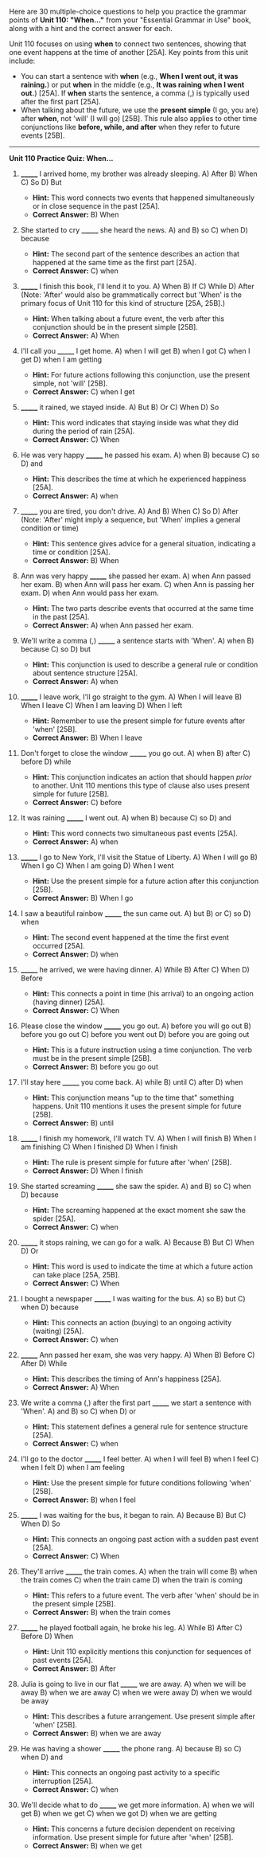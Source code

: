 Here are 30 multiple-choice questions to help you practice the grammar points of **Unit 110: "When..."** from your "Essential Grammar in Use" book, along with a hint and the correct answer for each.

Unit 110 focuses on using **when** to connect two sentences, showing that one event happens at the time of another [25A]. Key points from this unit include:

*   You can start a sentence with **when** (e.g., **When I went out, it was raining.**) or put **when** in the middle (e.g., **It was raining when I went out.**) [25A]. If **when** starts the sentence, a comma (,) is typically used after the first part [25A].
*   When talking about the future, we use the **present simple** (I go, you are) after **when**, not 'will' (I will go) [25B]. This rule also applies to other time conjunctions like **before, while, and after** when they refer to future events [25B].

***

**Unit 110 Practice Quiz: When...**

1.  **_____** I arrived home, my brother was already sleeping.
    A) After
    B) When
    C) So
    D) But
    *   **Hint:** This word connects two events that happened simultaneously or in close sequence in the past [25A].
    *   ****Correct Answer:**** B) When

2.  She started to cry **_____** she heard the news.
    A) and
    B) so
    C) when
    D) because
    *   **Hint:** The second part of the sentence describes an action that happened at the same time as the first part [25A].
    *   ****Correct Answer:**** C) when

3.  **_____** I finish this book, I'll lend it to you.
    A) When
    B) If
    C) While
    D) After (Note: 'After' would also be grammatically correct but 'When' is the primary focus of Unit 110 for this kind of structure [25A, 25B].)
    *   **Hint:** When talking about a future event, the verb after this conjunction should be in the present simple [25B].
    *   ****Correct Answer:**** A) When

4.  I'll call you **_____** I get home.
    A) when I will get
    B) when I got
    C) when I get
    D) when I am getting
    *   **Hint:** For future actions following this conjunction, use the present simple, not 'will' [25B].
    *   ****Correct Answer:**** C) when I get

5.  **_____** it rained, we stayed inside.
    A) But
    B) Or
    C) When
    D) So
    *   **Hint:** This word indicates that staying inside was what they did during the period of rain [25A].
    *   ****Correct Answer:**** C) When

6.  He was very happy **_____** he passed his exam.
    A) when
    B) because
    C) so
    D) and
    *   **Hint:** This describes the time at which he experienced happiness [25A].
    *   ****Correct Answer:**** A) when

7.  **_____** you are tired, you don't drive.
    A) And
    B) When
    C) So
    D) After (Note: 'After' might imply a sequence, but 'When' implies a general condition or time)
    *   **Hint:** This sentence gives advice for a general situation, indicating a time or condition [25A].
    *   ****Correct Answer:**** B) When

8.  Ann was very happy **_____** she passed her exam.
    A) when Ann passed her exam.
    B) when Ann will pass her exam.
    C) when Ann is passing her exam.
    D) when Ann would pass her exam.
    *   **Hint:** The two parts describe events that occurred at the same time in the past [25A].
    *   ****Correct Answer:**** A) when Ann passed her exam.

9.  We'll write a comma (,) **_____** a sentence starts with 'When'.
    A) when
    B) because
    C) so
    D) but
    *   **Hint:** This conjunction is used to describe a general rule or condition about sentence structure [25A].
    *   ****Correct Answer:**** A) when

10. **_____** I leave work, I'll go straight to the gym.
    A) When I will leave
    B) When I leave
    C) When I am leaving
    D) When I left
    *   **Hint:** Remember to use the present simple for future events after 'when' [25B].
    *   ****Correct Answer:**** B) When I leave

11. Don't forget to close the window **_____** you go out.
    A) when
    B) after
    C) before
    D) while
    *   **Hint:** This conjunction indicates an action that should happen *prior* to another. Unit 110 mentions this type of clause also uses present simple for future [25B].
    *   ****Correct Answer:**** C) before

12. It was raining **_____** I went out.
    A) when
    B) because
    C) so
    D) and
    *   **Hint:** This word connects two simultaneous past events [25A].
    *   ****Correct Answer:**** A) when

13. **_____** I go to New York, I'll visit the Statue of Liberty.
    A) When I will go
    B) When I go
    C) When I am going
    D) When I went
    *   **Hint:** Use the present simple for a future action after this conjunction [25B].
    *   ****Correct Answer:**** B) When I go

14. I saw a beautiful rainbow **_____** the sun came out.
    A) but
    B) or
    C) so
    D) when
    *   **Hint:** The second event happened at the time the first event occurred [25A].
    *   ****Correct Answer:**** D) when

15. **_____** he arrived, we were having dinner.
    A) While
    B) After
    C) When
    D) Before
    *   **Hint:** This connects a point in time (his arrival) to an ongoing action (having dinner) [25A].
    *   ****Correct Answer:**** C) When

16. Please close the window **_____** you go out.
    A) before you will go out
    B) before you go out
    C) before you went out
    D) before you are going out
    *   **Hint:** This is a future instruction using a time conjunction. The verb must be in the present simple [25B].
    *   ****Correct Answer:**** B) before you go out

17. I'll stay here **_____** you come back.
    A) while
    B) until
    C) after
    D) when
    *   **Hint:** This conjunction means "up to the time that" something happens. Unit 110 mentions it uses the present simple for future [25B].
    *   ****Correct Answer:**** B) until

18. **_____** I finish my homework, I'll watch TV.
    A) When I will finish
    B) When I am finishing
    C) When I finished
    D) When I finish
    *   **Hint:** The rule is present simple for future after 'when' [25B].
    *   ****Correct Answer:**** D) When I finish

19. She started screaming **_____** she saw the spider.
    A) and
    B) so
    C) when
    D) because
    *   **Hint:** The screaming happened at the exact moment she saw the spider [25A].
    *   ****Correct Answer:**** C) when

20. **_____** it stops raining, we can go for a walk.
    A) Because
    B) But
    C) When
    D) Or
    *   **Hint:** This word is used to indicate the time at which a future action can take place [25A, 25B].
    *   ****Correct Answer:**** C) When

21. I bought a newspaper **_____** I was waiting for the bus.
    A) so
    B) but
    C) when
    D) because
    *   **Hint:** This connects an action (buying) to an ongoing activity (waiting) [25A].
    *   ****Correct Answer:**** C) when

22. **_____** Ann passed her exam, she was very happy.
    A) When
    B) Before
    C) After
    D) While
    *   **Hint:** This describes the timing of Ann's happiness [25A].
    *   ****Correct Answer:**** A) When

23. We write a comma (,) after the first part **_____** we start a sentence with 'When'.
    A) and
    B) so
    C) when
    D) or
    *   **Hint:** This statement defines a general rule for sentence structure [25A].
    *   ****Correct Answer:**** C) when

24. I'll go to the doctor **_____** I feel better.
    A) when I will feel
    B) when I feel
    C) when I felt
    D) when I am feeling
    *   **Hint:** Use the present simple for future conditions following 'when' [25B].
    *   ****Correct Answer:**** B) when I feel

25. **_____** I was waiting for the bus, it began to rain.
    A) Because
    B) But
    C) When
    D) So
    *   **Hint:** This connects an ongoing past action with a sudden past event [25A].
    *   ****Correct Answer:**** C) When

26. They'll arrive **_____** the train comes.
    A) when the train will come
    B) when the train comes
    C) when the train came
    D) when the train is coming
    *   **Hint:** This refers to a future event. The verb after 'when' should be in the present simple [25B].
    *   ****Correct Answer:**** B) when the train comes

27. **_____** he played football again, he broke his leg.
    A) While
    B) After
    C) Before
    D) When
    *   **Hint:** Unit 110 explicitly mentions this conjunction for sequences of past events [25A].
    *   ****Correct Answer:**** B) After

28. Julia is going to live in our flat **_____** we are away.
    A) when we will be away
    B) when we are away
    C) when we were away
    D) when we would be away
    *   **Hint:** This describes a future arrangement. Use present simple after 'when' [25B].
    *   ****Correct Answer:**** B) when we are away

29. He was having a shower **_____** the phone rang.
    A) because
    B) so
    C) when
    D) and
    *   **Hint:** This connects an ongoing past activity to a specific interruption [25A].
    *   ****Correct Answer:**** C) when

30. We'll decide what to do **_____** we get more information.
    A) when we will get
    B) when we get
    C) when we got
    D) when we are getting
    *   **Hint:** This concerns a future decision dependent on receiving information. Use present simple for future after 'when' [25B].
    *   ****Correct Answer:**** B) when we get
